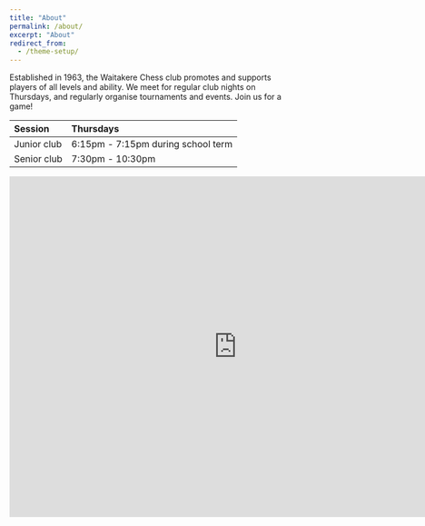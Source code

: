 ```yaml
---
title: "About"
permalink: /about/
excerpt: "About"
redirect_from:
  - /theme-setup/
---
```


Established in 1963, the Waitakere Chess club promotes and supports players of all levels and ability. We meet for regular club nights on Thursdays, and regularly organise tournaments and events. Join us for a game!

| Session | Thursdays  |
|:--------|:---------------- |
| Junior club | 6:15pm - 7:15pm during school term |
| Senior club | 7:30pm - 10:30pm |

<iframe src="https://www.google.com/maps/embed?pb=!1m18!1m12!1m3!1d3190.7261139601696!2d174.64434741529263!3d-36.89689987992877!2m3!1f0!2f0!3f0!3m2!1i1024!2i768!4f13.1!3m3!1m2!1s0x6d0d41a0115f0727%3A0xe0b60d0ee490e858!2sKelston+Community+Centre!5e0!3m2!1sen!2snz!4v1503054830102" width="800" height="600" frameborder="0" style="border:0" allowfullscreen></iframe>